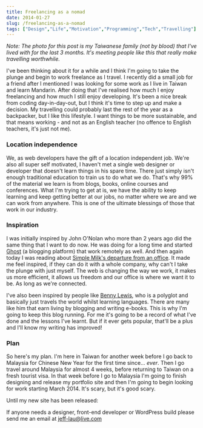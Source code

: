 ```yaml
---
title: Freelancing as a nomad
date: 2014-01-27
slug: /freelancing-as-a-nomad
tags: ["Design","Life","Motivation","Programming","Tech","Travelling"]
---
```


_Note: The photo for this post is my Taiwanese family (not by blood) that I've lived with for the last 3 months. It's meeting people like this that really make travelling worthwhile._

I've been thinking about it for a while and I think I'm going to take the plunge and begin to work freelance  as I travel. I recently did a small job for a friend after I mentioned I was looking for some work as I live in Taiwan and learn Mandarin. After doing that I've realised how much I enjoy freelancing and how much I still enjoy developing. It's been a nice break from coding day-in-day-out, but I think it's time to step up and make a decision. My travelling could probably last the rest of the year as a backpacker, but I like this lifestyle. I want things to be more sustainable, and that means working - and not as an English teacher (no offence to English teachers, it's just not me).

### Location independence

We, as web developers have the gift of a location independent job. We're also all super self motivated, I haven't met a single web designer or developer that doesn't learn things in his spare time. There just simply isn't enough traditional education to train us to do what we do. That's why 99% of the material we learn is from blogs, books, online courses and conferences. What I'm trying to get at is, we have the ability to keep learning and keep getting better at our jobs, no matter where we are and we can work from anywhere. This is one of the ultimate blessings of those that work in our industry.

### Inspiration

I was initially inspired by John O'Nolan who more than 2 years ago did the same thing that I want to do now. He was doing for a long time and started [Ghost](http://www.tryghost.org) (a blogging platform) that work remotely as well.  And then again today I was reading about [Simple Milk's departure from an office](http://www.simpleasmilk.com/blog/month-one-on-the-road). It made me feel inspired, if they can do it with a whole company, why can't I take the plunge with just myself. The web is changing the way we work, it makes us more efficient, it allows us freedom and our office is where we want it to be. As long as we're connected.

I've also been inspired by people like [Benny Lewis](http://fluentin3months.com), who is a polyglot and basically just travels the world whilst learning languages. There are many like him that earn living by blogging and writing e-books. This is why I'm going to keep this blog running. For me it's going to be a record of what I've done and the lessons I've learnt. But if it ever gets popular, that'll be a plus and I'll know my writing has improved!

### Plan

So here's my plan. I'm here in Taiwan for another week before I go back to Malaysia for Chinese New Year for the first time since... _ever_. Then I go travel around Malaysia for almost 4 weeks, before returning to Taiwan on a fresh tourist visa. In that week before I go to Malaysia I'm going to finish designing and release my portfolio site and then I'm going to begin looking for work starting March 2014.  It's scary, but it's good scary.

Until my new site has been released:

If anyone needs a designer, front-end developer or WordPress build please send me an email at jeff-lau@live.com
